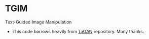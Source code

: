 # TGIM
Text-Guided Image Manipulation

- This code borrows heavily from [TaGAN](https://github.com/woozzu/tagan) repository. Many thanks.
